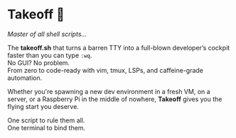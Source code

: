 # Takeoff 🚀  
*Master of all shell scripts...*

The **takeoff.sh** that turns a barren TTY into a full-blown developer’s cockpit faster than you can type `:wq`.  
No GUI? No problem.  
From zero to code-ready with vim, tmux, LSPs, and caffeine-grade automation.

Whether you're spawning a new dev environment in a fresh VM, on a server, or a Raspberry Pi in the middle of nowhere, **Takeoff** gives you the flying start you deserve.

One script to rule them all.  
One terminal to bind them.
